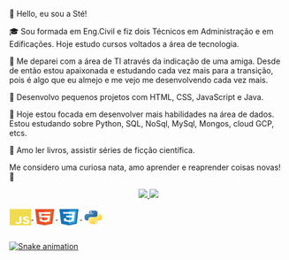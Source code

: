  👋 Hello, eu sou a Sté!

 🎓 Sou formada  em Eng.Civil e fiz dois Técnicos em Administração e em Edificações. Hoje estudo cursos voltados a área de tecnologia. 

 💜 Me deparei com a área de TI através da indicação de uma amiga. Desde de então estou apaixonada e estudando cada vez mais para a transição, pois é algo que eu almejo e me vejo me desenvolvendo cada vez mais. 

 🌱 Desenvolvo pequenos projetos com HTML, CSS, JavaScript e Java. 

 🌱 Hoje estou focada em desenvolver mais habilidades na área de dados. Estou estudando sobre Python, SQL, NoSql, MySql, Mongos, cloud GCP, etcs. 

 🎦 Amo ler livros, assistir séries de ficção científica.

  Me considero uma curiosa nata, amo aprender e reaprender coisas novas! 📎





<div align="center">
  <a href="https://github.com/Stesilva16">
  <img height="180em" src="https://github-readme-stats.vercel.app/api?username=Stesilva16&show_icons=true&theme=cobalt&include_all_commits=true&count_private=true"/>
  <img height="180em" src="https://github-readme-stats.vercel.app/api/top-langs/?username=Stesilva16&layout=compact&langs_count=7&theme=cobalt"/>
</div>
<div style="display: inline_block"><br>
  <img align="center" alt="Ste-Js" height="30" width="40" src="https://raw.githubusercontent.com/devicons/devicon/master/icons/javascript/javascript-plain.svg">
  <img align="center" alt="Ste-HTML" height="30" width="40" src="https://raw.githubusercontent.com/devicons/devicon/master/icons/html5/html5-original.svg">
  <img align="center" alt="Ste-CSS" height="30" width="40" src="https://raw.githubusercontent.com/devicons/devicon/master/icons/css3/css3-original.svg">
  <img align="center" alt="Ste-Python" height="30" width="40" src="https://raw.githubusercontent.com/devicons/devicon/master/icons/python/python-original.svg">
</div>
  
##
  
 ![Snake animation](https://github.com/Stesilva16/Stesilva16/blob/output/github-contribution-grid-snake.svg)

